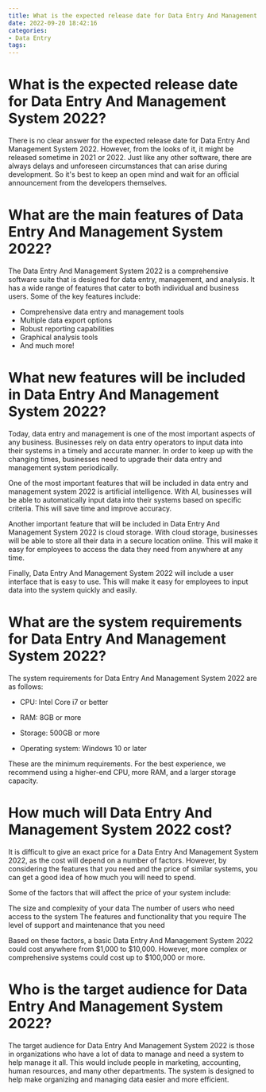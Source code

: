 ```yaml
---
title: What is the expected release date for Data Entry And Management System 2022
date: 2022-09-20 18:42:16
categories:
- Data Entry
tags:
---
```



#  What is the expected release date for Data Entry And Management System 2022?

There is no clear answer for the expected release date for Data Entry And Management System 2022. However, from the looks of it, it might be released sometime in 2021 or 2022. Just like any other software, there are always delays and unforeseen circumstances that can arise during development. So it's best to keep an open mind and wait for an official announcement from the developers themselves.

# What are the main features of Data Entry And Management System 2022?

The Data Entry And Management System 2022 is a comprehensive software suite that is designed for data entry, management, and analysis. It has a wide range of features that cater to both individual and business users. Some of the key features include: 

- Comprehensive data entry and management tools 
- Multiple data export options 
- Robust reporting capabilities 
- Graphical analysis tools 
- And much more!

#  What new features will be included in Data Entry And Management System 2022?

Today, data entry and management is one of the most important aspects of any business. Businesses rely on data entry operators to input data into their systems in a timely and accurate manner. In order to keep up with the changing times, businesses need to upgrade their data entry and management system periodically.

One of the most important features that will be included in data entry and management system 2022 is artificial intelligence. With AI, businesses will be able to automatically input data into their systems based on specific criteria. This will save time and improve accuracy.

Another important feature that will be included in Data Entry And Management System 2022 is cloud storage. With cloud storage, businesses will be able to store all their data in a secure location online. This will make it easy for employees to access the data they need from anywhere at any time.

Finally, Data Entry And Management System 2022 will include a user interface that is easy to use. This will make it easy for employees to input data into the system quickly and easily.

#  What are the system requirements for Data Entry And Management System 2022?

The system requirements for Data Entry And Management System 2022 are as follows:

- CPU: Intel Core i7 or better

- RAM: 8GB or more

- Storage: 500GB or more

- Operating system: Windows 10 or later

These are the minimum requirements. For the best experience, we recommend using a higher-end CPU, more RAM, and a larger storage capacity.

#  How much will Data Entry And Management System 2022 cost?

It is difficult to give an exact price for a Data Entry And Management System 2022, as the cost will depend on a number of factors. However, by considering the features that you need and the price of similar systems, you can get a good idea of how much you will need to spend.

Some of the factors that will affect the price of your system include:

The size and complexity of your data The number of users who need access to the system The features and functionality that you require The level of support and maintenance that you need

Based on these factors, a basic Data Entry And Management System 2022 could cost anywhere from $1,000 to $10,000. However, more complex or comprehensive systems could cost up to $100,000 or more.

#  Who is the target audience for Data Entry And Management System 2022?

The target audience for Data Entry And Management System 2022 is those in organizations who have a lot of data to manage and need a system to help manage it all. This would include people in marketing, accounting, human resources, and many other departments. The system is designed to help make organizing and managing data easier and more efficient.